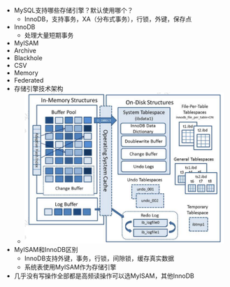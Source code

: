 - MySQL支持哪些存储引擎？默认使用哪个？
	- InnoDB，支持事务，XA（分布式事务），行锁，外键，保存点
- InnoDB
	- 处理大量短期事务
- MyISAM
- Archive
- Blackhole
- CSV
- Memory
- Federated
- 存储引擎技术架构
	- ![image.png](../assets/image_1696927958907_0.png)
- MyISAM和InnoDB区别
	- InnoDB支持外键，事务，行锁，间隙锁，缓存真实数据
	- 系统表使用MyISAM作为存储引擎
- 几乎没有写操作全部都是高频读操作可以选MyISAM，其他InnoDB